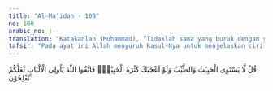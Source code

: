```yaml
---
title: "Al-Ma'idah - 100"
no: 100
arabic_no: ١٠٠
translation: "Katakanlah (Muhammad), “Tidaklah sama yang buruk dengan yang baik, meskipun banyaknya keburukan itu menarik hatimu, maka bertakwalah kepada Allah wahai orang-orang yang mempunyai akal sehat, agar kamu beruntung.”"
tafsir: "Pada ayat ini Allah menyuruh Rasul-Nya untuk menjelaskan ciri-ciri sesuatu perbuatan dan orang-orang yang melakukannya, yang akan menyebabkan mereka memperoleh pahala atau siksa-Nya. Ditegaskan, bahwa kejahatan dan kekejian tidaklah sama dengan kebajikan dan amal saleh. Harta benda yang baik atau yang diperoleh dengan jalan yang halal tidaklah sama dengan harta benda yang jelek atau yang diperoleh dengan jalan yang tidak halal. Barang-barang yang mendatangkan mudarat tidaklah sama dengan barang-barang yang bermanfaat.\n\nDemikian pula, orang-orang yang zalim tidaklah sama dengan orang-orang yang adil; dan orang-orang jahat tidaklah sama dengan orang-orang yang saleh; orang-orang yang durhaka tidaklah sama dengan orang-orang yang taat dan bertakwa. Masing-masing akan mendapat penilaian yang berbeda dari Allah dan akan diberi-Nya balasan pahala atau siksa, menurut sifat-sifat dan keadaan masing-masing.\n\nKemudian Allah memperingatkan hamba-Nya, agar mereka jangan teperdaya melihat banyaknya perbuatan dan barang yang tidak baik. Perbuatan buruk memang sangat disenangi oleh orang yang lemah iman. Terutama di kota-kota besar di mana banyak orang mendirikan usaha yang menggunakan berbagai fasilitas yang memudahkan terjadinya kemaksiatan. Demikian pula barang yang jelek dan yang tidak halal, amat disenangi pula karena dapat diperoleh dengan cara yang mudah, seperti: riba, judi, suap, curi, rampok, dan lain-lain sebagainya.\n\nTetapi orang-orang yang kuat imannya tidak akan teperdaya oleh semua godaan itu. Betapa pun banyaknya orang yang melakukan kejahatan itu disekitarnya, namun ia tetap berpegang kepada hukum-hukum dan petunjuk-petunjuk agamanya. Jumlah orang semacam ini mungkin tidak sebanyak jumlah mereka yang cenderung kepada kejahatan dan kekejian. Tetapi Allah bukan menilai banyaknya jumlah, melainkan Dia menilai hamba-hamba-Nya dari segi kebaikan sifat dan perbuatannya.\n\nPada akhir ayat ini Allah mengarahkan firman-Nya kepada orang yang berakal sehat, yang dapat membedakan antara yang baik dan yang jelek, antara yang bermanfaat dan yang mudarat, agar mereka tidak teperdaya oleh bermacam-macam godaan setan yang senantiasa ingin menjerumuskan manusia kepada kejahatan dan kesengsaraan. Keteguhan iman di tengah-tengah kemaksiatan yang beraneka ragam itulah yang akan dapat membawa mereka kepada kebahagiaan dan keberuntungan dunia dan akhirat."
---
```


قُلْ لَّا يَسْتَوِى الْخَبِيْثُ وَالطَّيِّبُ وَلَوْ اَعْجَبَكَ كَثْرَةُ الْخَبِيْثِۚ فَاتَّقُوا اللّٰهَ يٰٓاُولِى الْاَلْبَابِ لَعَلَّكُمْ تُفْلِحُوْنَ ࣖ
